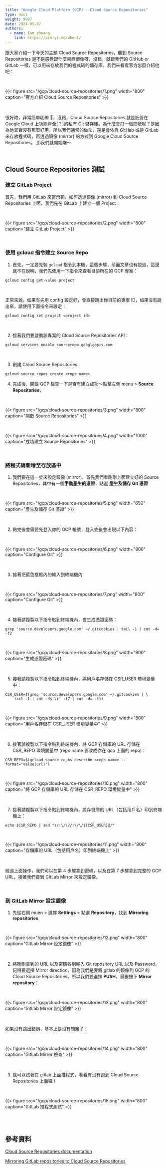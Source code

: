 ```yaml
---
title: "Google Cloud Platform (GCP) - Cloud Source Repositories"
type: docs
weight: 9997
date: 2024-05-07
authors:
  - name: Ian_zhuang
    link: https://pin-yi.me/about/
---
```


跟大家介紹一下今天的主題 Cloud Source Repositories，聽到 Source Repositories 是不是感覺跟什麼東西很像呀，沒錯，就跟我們的 GitHub or GitLab 一樣，可以用來存放我們的程式碼的儲存庫，我們來看看官方怎麼介紹他吧：

<br>

{{< figure src="/gcp/cloud-source-repositories/1.png" width="800" caption="官方介紹 Cloud Source Repositories" >}}

<br>

很好歐，非常簡單明瞭 🤣，沒錯，Cloud Source Repositories 就是託管在 Google Cloud 上功能齊全(？)的私有 Git 儲存庫。為什麼會打一個問號呢？是因為他其實沒有那麼好用，所以我們通常的做法，還是會依靠 GitHab 或是 GitLab 來存放程式碼，再透過鏡像 (mirror) 的方式到 Google Cloud Source Repositories。 那我們就開始囉～

<br>

## Cloud Source Repositories 測試

### 建立 GitLab Project

首先，我們用 GitLab 來當示範，如何透過鏡像 (mirror) 到 Cloud Source Repositories 上面，我們先在 GitLab 上建立一個 Project：

<br>

{{< figure src="/gcp/cloud-source-repositories/2.png" width="800" caption="建立  GitLab Project" >}}

<br>

### 使用 gcloud 指令建立 Source Repo

1. 首先，一定要先裝 `gcloud` 指令到本機，這個步驟，前面文章也有說過，這邊就不在說明，我們先使用一下指令來查看目前所在的 GCP 專案：

```shell
gcloud config get-value project
```

<br>

正常來說，如果有先用 config 設定好，會直接跳出你目前的專案 ID，如果沒有跳出來，請使用下面指令來設定：

```shell
gcloud config set project <project id>
```

<br>

2. 接著我們要啟動該專案的 Cloud Source Repositories API：

```shell
gcloud services enable sourcerepo.googleapis.com
```

<br>

3. 創建 Cloud Source Repositories

```shell
gcloud source repos create <repo name>
```

4. 完成後，開啟 GCP 檢查一下是否有建立成功～點擊左側 menu > **Source Repositories**，

<br>

{{< figure src="/gcp/cloud-source-repositories/3.png" width="800" caption="開啟 Source Repositories" >}}

<br>

{{< figure src="/gcp/cloud-source-repositories/4.png" width="1000" caption="成功建立 Source Repositories" >}}

<br>

### 將程式碼新增至存放區中

1. 我們要在這一步來設定鏡像 (mirror)，首先我們看剛剛上面建立好的 Source Repositories，其中有一個**手動產生的憑證**，點選 **產生及儲存 Git 憑證**

<br>

{{< figure src="/gcp/cloud-source-repositories/5.png" width="650" caption="產生及儲存 Git 憑證" >}}

<br>

2. 點完後會需要先登入你的 GCP 帳號，登入完後會出現以下內容：

<br>

{{< figure src="/gcp/cloud-source-repositories/6.png" width="800" caption="Configure Git" >}}

<br>

3. 接著把藍色框框內的輸入到終端機內

<br>

{{< figure src="/gcp/cloud-source-repositories/7.png" width="800" caption="Configure Git" >}}

<br>

4. 接著請複製以下指令貼到終端機內，會生成憑證密碼：

```shell
grep 'source.developers.google.com' ~/.gitcookies | tail -1 | cut -d= -f2
```

<br>

{{< figure src="/gcp/cloud-source-repositories/8.png" width="800" caption="生成憑證密碼" >}}

<br>

5. 接著請複製以下指令貼到終端機內，將用戶名存儲在 CSR_USER 環境變量中：

```shell
CSR_USER=$(grep 'source.developers.google.com' ~/.gitcookies | \
    tail -1 | cut -d$'\t' -f7 | cut -d= -f1)
```

<br>

{{< figure src="/gcp/cloud-source-repositories/9.png" width="800" caption="用戶名存儲在 CSR_USER 環境變量中" >}}

<br>

6. 接著請複製以下指令貼到終端機內，將 GCP 存儲庫的 URL 存儲在 CSR_REPO 環境變量中 (repo name 要改成你在 gcp 上面的 repo)：

```shell
CSR_REPO=$(gcloud source repos describe <repo name> --format="value(url)")
```

<br>

{{< figure src="/gcp/cloud-source-repositories/10.png" width="800" caption="將 GCP 存儲庫的 URL 存儲在 CSR_REPO 環境變量中" >}}

<br>

7. 接著請複製以下指令貼到終端機內，將存儲庫的 URL（包括用戶名）印到終端機上：

```shell
echo $CSR_REPO | sed "s/:\/\//:\/\/${CSR_USER}@/"
```

<br>

{{< figure src="/gcp/cloud-source-repositories/11.png" width="800" caption="存儲庫的 URL（包括用戶名）印到終端機上" >}}

<br>

經過上面操作，我們可以在第 4 步驟拿到密碼，以及在第 7 步驟拿到完整的 GCP URL，接著我們要到 GItLab Mirror 來設定鏡像。

<br>

### 到 GitLab Mirror 設定鏡像

1. 先從右側 muen > 選擇 **Settings** > 點選 **Repository**，找到 **Mirroring repositories**

<br>

{{< figure src="/gcp/cloud-source-repositories/12.png" width="800" caption="GitLab Mirror 設定鏡像" >}}

<br>

2. 將剛剛拿到的 URL 以及密碼各別輸入 Git repository URL 以及 Password，記得要選擇 Mirror direction，因為我們是要將 gitlab 的鏡像到 GCP 的 Cloud Source Repositories，所以我們要選擇 **PUSH**，最後按下 **Mirror repository**：

<br>

{{< figure src="/gcp/cloud-source-repositories/13.png" width="800" caption="GitLab Mirror 設定鏡像" >}}

<br>

如果沒有跳出錯誤，基本上是沒有問題了！

<br>

{{< figure src="/gcp/cloud-source-repositories/14.png" width="800" caption="GitLab Mirror 檢查" >}}

<br>

3. 就可以試著在 gitlab 上面推程式，看看有沒有跑到 Cloud Source Repositories 上面囉！

<br>

{{< figure src="/gcp/cloud-source-repositories/15.png" width="800" caption="GitLab 推程式測試" >}}

<br>

<br>

## 參考資料

[Cloud Source Repositories documentation](https://cloud.google.com/source-repositories/docs)

[Mirroring GitLab repositories to Cloud Source Repositories](https://cloud.google.com/architecture/mirroring-gitlab-repositories-to-cloud-source-repositories)
